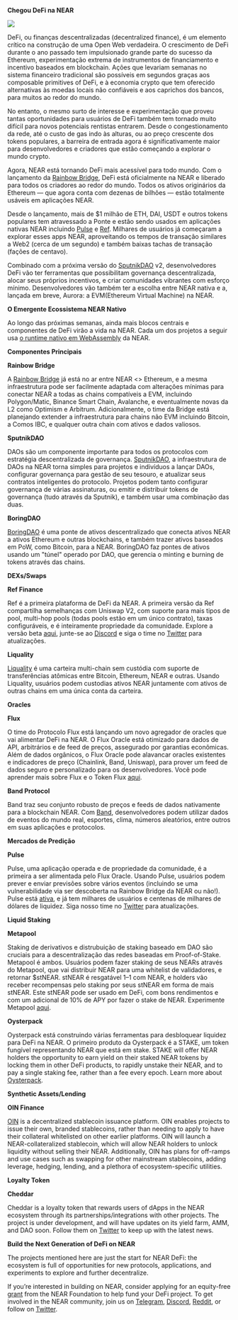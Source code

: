 **Chegou DeFi na NEAR**

![](https://miro.medium.com/max/2800/0*5OloS0yrKHLbWTrF)

DeFi, ou finanças descentralizadas (decentralized finance), é um elemento crítico na construção de uma Open Web verdadeira. O crescimento de DeFi durante o ano passado tem impulsionado grande parte do sucesso da Ethereum, experimentação extrema de instrumentos de financiamento e incentivo baseados em blockchain. Ações que levariam semanas no sistema financeiro tradicional são possíveis em segundos graças aos composable primitives of DeFi, e à economia crypto que tem oferecido alternativas às moedas locais não confiáveis e aos caprichos dos bancos, para muitos ao redor do mundo.

No entanto, o mesmo surto de interesse e experimentação que proveu tantas oportunidades para usuários de DeFi também tem tornado muito difícil para novos potenciais rentistas entrarem. Desde o congestionamento da rede, até o custo de gas indo às alturas, ou ao preço crescente dos tokens populares, a barreira de entrada agora é significativamente maior para desenvolvedores e criadores que estão começando a explorar o mundo crypto.

Agora, NEAR está tornando DeFi mais acessível para todo mundo. Com o lançamento da [Rainbow Bridge](https://near.org/blog/the-rainbow-bridge-is-live/), DeFi está oficialmente na NEAR e liberado para todos os criadores ao redor do mundo. Todos os ativos originários da Ethereum — que agora conta com dezenas de bilhões — estão totalmente usáveis em aplicações NEAR.

Desde o lançamento, mais de $1 milhão de ETH, DAI, USDT e outros tokens populares tem atravessado a Ponte e estão sendo usados em aplicações nativas NEAR incluindo [Pulse](https://pulsemarket.eth.link/#!/) e [Ref](https://app.ref.finance/). Milhares de usuários já começaram a explorar esses apps NEAR, aproveitando os tempos de transação similares a Web2 (cerca de um segundo) e também baixas tachas de transação (fações de centavo).

Combinado com a próxima versão do [SputnikDAO](https://sputnik.fund) v2, desenvolvedores DeFi vão ter ferramentas que possibilitam governança descentralizada, alocar seus próprios incentivos, e criar comunidades vibrantes com esforço mínimo. Desenvolvedores vão também ter a escolha entre NEAR nativa e a, lançada em breve, Aurora: a EVM(Ethereum Virtual Machine) na NEAR.

**O Emergente Ecossistema NEAR Nativo**

Ao longo das próximas semanas, ainda mais blocos centrais e componentes de DeFi virão a vida na NEAR. Cada um dos projetos a seguir usa [o runtime nativo em WebAssembly](https://docs.near.org/docs/develop/contracts/overview) da NEAR.

**Componentes Principais**

**Rainbow Bridge**

A [Rainbow Bridge](https://ethereum.bridgetonear.org/) já está no ar entre NEAR <> Ethereum, e a mesma infraestrutura pode ser facilmente adaptada com alterações mínimas para conectar NEAR a todas as chains compatíveis a EVM, incluindo Polygon/Matic, Binance Smart Chain, Avalanche, e eventualmente novas da L2 como Optimism e Arbitrum. Adicionalmente, o time da Bridge está planejando extender a infraestrutura para chains não EVM incluindo Bitcoin, a Comos IBC, e qualquer outra chain com ativos e dados valiosos.

**SputnikDAO**

DAOs são um componente importante para todos os protocolos com estratégia descentralizada de governança. [SputnikDAO](https://sputnik.fund), a infraestrutura de DAOs na NEAR torna simples para projetos e indivíduos a lançar DAOs, configurar governança para gestão de seu tesouro, e atualizar seus contratos inteligentes do protocolo. Projetos podem tanto configurar governança de várias assinaturas, ou emitir e distribuir tokens de governança (tudo através da Sputnik), e também usar uma combinação das duas.

**BoringDAO**

[BoringDAO](https://boringdao.com) é uma ponte de ativos descentralizado que conecta ativos NEAR a ativos Ethereum e outras blockchains, e também trazer ativos baseados em PoW, como Bitcoin, para a NEAR. BoringDAO faz pontes de ativos usando um "túnel" operado por DAO, que gerencia o minting e burning de tokens através das chains.

**DEXs/Swaps**

**Ref Finance**

Ref é a primeira plataforma de DeFi da NEAR. A primeira versão da Ref compartilha semelhanças com Uniswap V2, com suporte para mais tipos de pool, multi-hop pools (todas pools estão em um único contrato), taxas configuráveis, e é inteiramente propriedade da comunidade. Explore a versão beta [aqui](https://app.ref.finance), junte-se ao [Discord](https://discord.gg/uKSXEMYG) e siga o time no [Twitter](https://twitter.com/finance_ref) para atualizações.

**Liquality**

[Liquality](https://liquality.io/) é uma carteira multi-chain sem custódia com suporte de transferências atômicas entre Bitcoin, Ethereum, NEAR e outras. Usando Liquality, usuários podem custodias ativos NEAR juntamente com ativos de outras chains em uma única conta da carteira.

**Oracles**

**Flux**

O time do Protocolo Flux está lançando um novo agregador de oracles que vai alimentar DeFi na NEAR. O Flux Oracle está otimizado para dados de API, arbitrários e de feed de preços, assegurado por garantias econômicas. Além de dados orgânicos, o Flux Oracle pode alavancar oracles existentes e indicadores de preço (Chainlink, Band, Uniswap), para prover um feed de dados seguro e personalizado para os desenvolvedores. Você pode aprender mais sobre Flux e o Token Flux [aqui](https://fluxprotocol.org).

**Band Protocol**

Band traz seu conjunto robusto de preços e feeds de dados nativamente para a blockchain NEAR. Com [Band](https://bandprotocol.com/), desenvolvedores podem utilizar dados de eventos do mundo real, esportes, clima, números aleatórios, entre outros em suas aplicações e protocolos.

**Mercados de Predição**

**Pulse**

Pulse, uma aplicação operada e de propriedade da comunidade, é a primeira a ser alimentada pelo Flux Oracle. Usando Pulse, usuários podem prever e enviar previsões sobre vários eventos (incluindo se uma vulnerabilidade via ser descoberta na Rainbow Bridge da NEAR ou não!). Pulse está [ativa](https://pulsemarket.eth.link/), e já tem milhares de usuários e centenas de milhares de dólares de liquidez. Siga nosso time no [Twitter](https://twitter.com/pulsemarkets) para atualizações.

**Liquid Staking**

**Metapool**

Staking de derivativos e distrubuição de staking baseado em DAO são cruciais para a descentralização das redes baseadas em Proof-of-Stake. Metapool é ambos. Usuários podem fazer staking de seus NEARs através do Metapool, que vai distribuir NEAR para uma whitelist de validadores, e retornar $stNEAR. stNEAR é resgatável 1–1 com NEAR, e holders vão receber recompensas pelo staking por seus stNEAR em forma de mais stNEAR. Este stNEAR pode ser usado em DeFi, com bons rendimentos e com um adicional de 10% de APY por fazer o stake de NEAR. Experimente Metapool [aqui](https://www.narwallets.com/dapp/testnet/meta/).

**Oysterpack**

Oysterpack está construindo várias ferramentas para desbloquear liquidez para DeFi na NEAR. O primeiro produto da Oysterpack é a STAKE, um token fungível representando NEAR que está em stake. STAKE will offer NEAR holders the opportunity to earn yield on their staked NEAR tokens by locking them in other DeFi products, to rapidly unstake their NEAR, and to pay a single staking fee, rather than a fee every epoch. Learn more about [Oysterpack](https://twitter.com/OysterPack).

**Synthetic Assets/Lending**

**OIN Finance**

[OIN](https://oin.finance/) is a decentralized stablecoin issuance platform. OIN enables projects to issue their own, branded stablecoins, rather than needing to apply to have their collateral whitelisted on other earlier platforms. OIN will launch a NEAR-collateralized stablecoin, which will allow NEAR holders to unlock liquidity without selling their NEAR. Additionally, OIN has plans for off-ramps and use cases such as swapping for other mainstream stablecoins, adding leverage, hedging, lending, and a plethora of ecosystem-specific utilities.

**Loyalty Token**

**Cheddar**

Cheddar is a loyalty token that rewards users of dApps in the NEAR ecosystem through its partnerships/integrations with other projects. The project is under development, and will have updates on its yield farm, AMM, and DAO soon. Follow them on [Twitter](https://twitter.com/CheddarFi) to keep up with the latest news.

**Build the Next Generation of DeFi on NEAR**

The projects mentioned here are just the start for NEAR DeFi: the ecosystem is full of opportunities for new protocols, applications, and experiments to explore and further decentralize.

If you’re interested in building on NEAR, consider applying for an equity-free [grant](https://near.org/grants) from the NEAR Foundation to help fund your DeFi project. To get involved in the NEAR community, join us on [Telegram](https://docs.google.com/spreadsheets/u/0/d/1o-0jGrXKxZEdPBDkg-ydjJ0D8RUVFVP2vUzij87xWFg/edit), [Discord](https://near.chat), [Reddit](https://www.reddit.com/r/nearprotocol/), or follow on [Twitter](https://twitter.com/NEAR_Blockchain).
